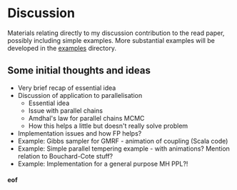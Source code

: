 # Discussion

Materials relating directly to my discussion contribution to the read paper, possibly including simple examples. More substantial examples will be developed in the [examples](../examples/) directory.


## Some initial thoughts and ideas

* Very brief recap of essential idea
* Discussion of application to parallelisation
    * Essential idea
	* Issue with parallel chains
	* Amdhal's law for parallel chains MCMC
	* How this helps a little but doesn't really solve problem
* Implementation issues and how FP helps?
* Example: Gibbs sampler for GMRF - animation of coupling (Scala code)
* Example: Simple parallel tempering example - with animations? Mention relation to Bouchard-Cote stuff?
* Example: Implementation for a general purpose MH PPL?!



#### eof

